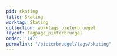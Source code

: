 ```yaml
---
pid: skating
title: Skating
worktag: Skating
collection: worktags_pieterbruegel
layout: tagpage_pieterbruegel
order: '147'
permalink: "/pieterbruegel/tags/skating"
---
```

